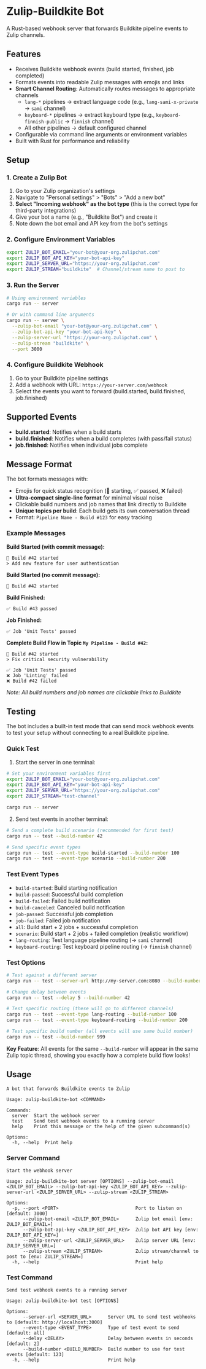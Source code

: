# Zulip-Buildkite Bot

A Rust-based webhook server that forwards Buildkite pipeline events to Zulip channels.

## Features

- Receives Buildkite webhook events (build started, finished, job completed)
- Formats events into readable Zulip messages with emojis and links
- **Smart Channel Routing**: Automatically routes messages to appropriate channels
  - `lang-*` pipelines → extract language code (e.g., `lang-sami-x-private` → `sami` channel)
  - `keyboard-*` pipelines → extract keyboard type (e.g., `keyboard-finnish-public` → `finnish` channel)
  - All other pipelines → default configured channel
- Configurable via command line arguments or environment variables
- Built with Rust for performance and reliability

## Setup

### 1. Create a Zulip Bot

1. Go to your Zulip organization's settings
2. Navigate to "Personal settings" > "Bots" > "Add a new bot"
3. **Select "Incoming webhook" as the bot type** (this is the correct type for third-party integrations)
4. Give your bot a name (e.g., "Buildkite Bot") and create it
5. Note down the bot email and API key from the bot's settings

### 2. Configure Environment Variables

```bash
export ZULIP_BOT_EMAIL="your-bot@your-org.zulipchat.com"
export ZULIP_BOT_API_KEY="your-bot-api-key"
export ZULIP_SERVER_URL="https://your-org.zulipchat.com"
export ZULIP_STREAM="buildkite"  # Channel/stream name to post to
```

### 3. Run the Server

```bash
# Using environment variables
cargo run -- server

# Or with command line arguments
cargo run -- server \
  --zulip-bot-email "your-bot@your-org.zulipchat.com" \
  --zulip-bot-api-key "your-bot-api-key" \
  --zulip-server-url "https://your-org.zulipchat.com" \
  --zulip-stream "buildkite" \
  --port 3000
```

### 4. Configure Buildkite Webhook

1. Go to your Buildkite pipeline settings
2. Add a webhook with URL: `https://your-server.com/webhook`
3. Select the events you want to forward (build.started, build.finished, job.finished)

## Supported Events

- **build.started**: Notifies when a build starts
- **build.finished**: Notifies when a build completes (with pass/fail status)
- **job.finished**: Notifies when individual jobs complete

## Message Format

The bot formats messages with:
- Emojis for quick status recognition (🔄 starting, ✅ passed, ❌ failed)
- **Ultra-compact single-line format** for minimal visual noise
- Clickable build numbers and job names that link directly to Buildkite
- **Unique topics per build**: Each build gets its own conversation thread
- Format: `Pipeline Name - Build #123` for easy tracking

### Example Messages

**Build Started (with commit message):**
```
🔄 Build #42 started
> Add new feature for user authentication
```

**Build Started (no commit message):**
```
🔄 Build #42 started
```

**Build Finished:**
```
✅ Build #43 passed
```

**Job Finished:**
```
✅ Job 'Unit Tests' passed
```

**Complete Build Flow in Topic `My Pipeline - Build #42`:**
```
🔄 Build #42 started
> Fix critical security vulnerability

✅ Job 'Unit Tests' passed  
❌ Job 'Linting' failed
❌ Build #42 failed
```

*Note: All build numbers and job names are clickable links to Buildkite*

## Testing

The bot includes a built-in test mode that can send mock webhook events to test your setup without connecting to a real Buildkite pipeline.

### Quick Test

1. Start the server in one terminal:
```bash
# Set your environment variables first
export ZULIP_BOT_EMAIL="your-bot@your-org.zulipchat.com"
export ZULIP_BOT_API_KEY="your-bot-api-key"
export ZULIP_SERVER_URL="https://your-org.zulipchat.com"
export ZULIP_STREAM="test-channel"

cargo run -- server
```

2. Send test events in another terminal:
```bash
# Send a complete build scenario (recommended for first test)
cargo run -- test --build-number 42

# Send specific event types
cargo run -- test --event-type build-started --build-number 100
cargo run -- test --event-type scenario --build-number 200
```

### Test Event Types

- `build-started`: Build starting notification
- `build-passed`: Successful build completion
- `build-failed`: Failed build notification  
- `build-canceled`: Canceled build notification
- `job-passed`: Successful job completion
- `job-failed`: Failed job notification
- `all`: Build start + 2 jobs + successful completion
- `scenario`: Build start + 2 jobs + failed completion (realistic workflow)
- `lang-routing`: Test language pipeline routing (→ `sami` channel)
- `keyboard-routing`: Test keyboard pipeline routing (→ `finnish` channel)

### Test Options

```bash
# Test against a different server
cargo run -- test --server-url http://my-server.com:8080 --build-number 42

# Change delay between events
cargo run -- test --delay 5 --build-number 42

# Test specific routing (these will go to different channels)
cargo run -- test --event-type lang-routing --build-number 100
cargo run -- test --event-type keyboard-routing --build-number 200

# Test specific build number (all events will use same build number)
cargo run -- test --build-number 999
```

**Key Feature**: All events for the same `--build-number` will appear in the same Zulip topic thread, showing you exactly how a complete build flow looks!

## Usage

```
A bot that forwards Buildkite events to Zulip

Usage: zulip-buildkite-bot <COMMAND>

Commands:
  server  Start the webhook server
  test    Send test webhook events to a running server
  help    Print this message or the help of the given subcommand(s)

Options:
  -h, --help  Print help
```

### Server Command

```
Start the webhook server

Usage: zulip-buildkite-bot server [OPTIONS] --zulip-bot-email <ZULIP_BOT_EMAIL> --zulip-bot-api-key <ZULIP_BOT_API_KEY> --zulip-server-url <ZULIP_SERVER_URL> --zulip-stream <ZULIP_STREAM>

Options:
  -p, --port <PORT>                            Port to listen on [default: 3000]
      --zulip-bot-email <ZULIP_BOT_EMAIL>      Zulip bot email [env: ZULIP_BOT_EMAIL=]
      --zulip-bot-api-key <ZULIP_BOT_API_KEY>  Zulip bot API key [env: ZULIP_BOT_API_KEY=]
      --zulip-server-url <ZULIP_SERVER_URL>    Zulip server URL [env: ZULIP_SERVER_URL=]
      --zulip-stream <ZULIP_STREAM>            Zulip stream/channel to post to [env: ZULIP_STREAM=]
  -h, --help                                   Print help
```

### Test Command

```
Send test webhook events to a running server

Usage: zulip-buildkite-bot test [OPTIONS]

Options:
      --server-url <SERVER_URL>      Server URL to send test webhooks to [default: http://localhost:3000]
      --event-type <EVENT_TYPE>      Type of test event to send [default: all]
      --delay <DELAY>                Delay between events in seconds [default: 2]
      --build-number <BUILD_NUMBER>  Build number to use for test events [default: 123]
  -h, --help                         Print help
```